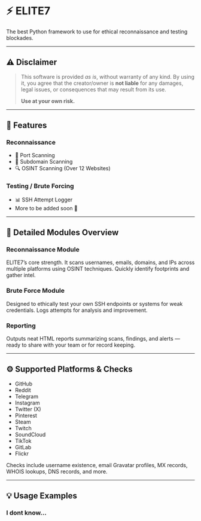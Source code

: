 # ⚡ ELITE7

The best Python framework to use for ethical reconnaissance and testing blockades.

---

## ⚠️ Disclaimer

> This software is provided *as is*, without warranty of any kind. By using it, you agree that the creator/owner is **not liable** for any damages, legal issues, or consequences that may result from its use.
> 
> **Use at your own risk.**

---

## 🚀 Features

### Reconnaissance
- 🚥 Port Scanning  
- 📡 Subdomain Scanning  
- 🔍 OSINT Scanning (Over 12 Websites)  

### Testing / Brute Forcing
- 📊 SSH Attempt Logger  
- More to be added soon 👀

---

## 🧠 Detailed Modules Overview

### Reconnaissance Module  
ELITE7’s core strength. It scans usernames, emails, domains, and IPs across multiple platforms using OSINT techniques. Quickly identify footprints and gather intel.

### Brute Force Module  
Designed to ethically test your own SSH endpoints or systems for weak credentials. Logs attempts for analysis and improvement.

### Reporting  
Outputs neat HTML reports summarizing scans, findings, and alerts — ready to share with your team or for record keeping.

---

## ⚙️ Supported Platforms & Checks

- GitHub  
- Reddit  
- Telegram  
- Instagram  
- Twitter (X)  
- Pinterest  
- Steam  
- Twitch  
- SoundCloud  
- TikTok  
- GitLab  
- Flickr  

Checks include username existence, email Gravatar profiles, MX records, WHOIS lookups, DNS records, and more.

---

## 💡 Usage Examples

### I dont know...
